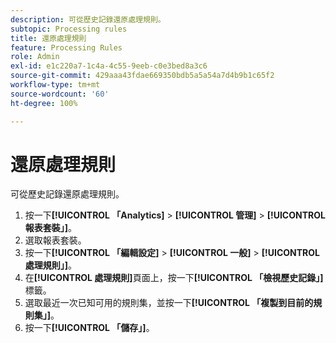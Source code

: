 ```yaml
---
description: 可從歷史記錄還原處理規則。
subtopic: Processing rules
title: 還原處理規則
feature: Processing Rules
role: Admin
exl-id: e1c220a7-1c4a-4c55-9eeb-c0e3bed8a3c6
source-git-commit: 429aaa43fdae669350bdb5a5a54a7d4b9b1c65f2
workflow-type: tm+mt
source-wordcount: '60'
ht-degree: 100%

---
```


# 還原處理規則

可從歷史記錄還原處理規則。

1. 按一下&#x200B;**[!UICONTROL 「Analytics]** > **[!UICONTROL 管理]** > **[!UICONTROL 報表套裝」]**。
1. 選取報表套裝。
1.  按一下&#x200B;**[!UICONTROL 「編輯設定]** > **[!UICONTROL 一般]** > **[!UICONTROL 處理規則」]**。
1. 在&#x200B;**[!UICONTROL 處理規則]**&#x200B;頁面上，按一下&#x200B;**[!UICONTROL 「檢視歷史記錄」]**&#x200B;標籤。
1. 選取最近一次已知可用的規則集，並按一下&#x200B;**[!UICONTROL 「複製到目前的規則集」]**。
1. 按一下&#x200B;**[!UICONTROL 「儲存」]**。
